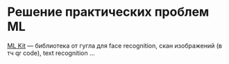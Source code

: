 # Решение практических проблем ML

[ML Kit](https://developers.google.com/ml-kit) — библиотека от гугла для face recognition, скан изображений (в тч qr code), text recognition ...&#x20;

